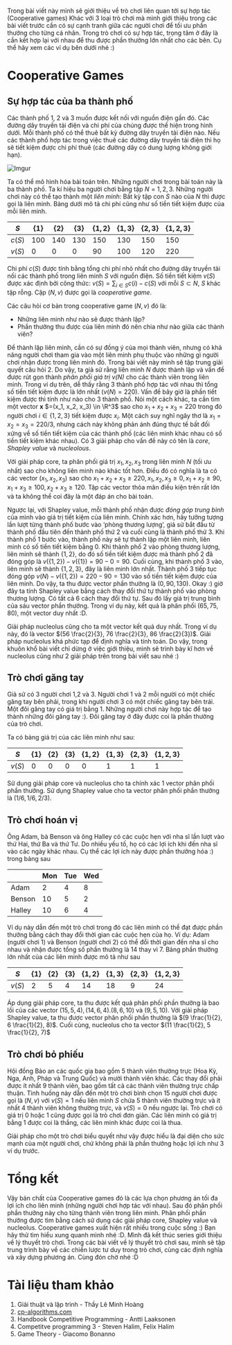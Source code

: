 Trong bài viết này mình sẽ giới thiệu về trò chơi liên quan tới sự hợp tác (Cooperative games) Khác với 3 loại trò chơi mà mình giới thiệu trong các bài viết trước cần có sự cạnh tranh giữa các người chơi để tối ưu phần thưởng cho từng cá nhân. Trong trò chơi có sự hợp tác, trọng tâm ở đây là cần kết hợp lại với nhau để thu được phần thưởng lớn nhất cho các bên. Cụ thể hãy xem các ví dụ bên dưới nhé :)

# Cooperative Games

## Sự hợp tác của ba thành phố

Các thành phố 1, 2 và 3 muốn được kết nối với nguồn điện gần đó. Các đường dây truyền tải điện và chi phí của chúng được thể hiện trong hình dưới. Mỗi thành phố có thể thuê bất kỳ đường dây truyền tải điện nào. Nếu các thành phố hợp tác trong việc thuê các đường dây truyền tải điện thì họ sẽ tiết kiệm được chi phí thuê (các đường dây có dung lượng không giới hạn).

![Imgur](https://imgur.com/V5t3ZcN.png)

Ta có thể mô hình hóa bài toán trên. Những người chơi trong bài toán này là ba thành phố. Ta kí hiệu ba người chơi bằng tập $N = {1,2,3}$. Những người chơi này có thể tạo thành một _liên minh_: Bất kỳ tập con $S$ nào của $N$ thì được gọi là liên minh. Bảng dưới mô tả chi phí cũng như số tiền tiết kiệm được của mỗi liên minh.

| $S$    | $\{1\}$ | $\{2\}$ | $\{3\}$ | $\{1,2\}$ | $\{1,3\}$ | $\{2,3\}$ | $\{1,2,3\}$ |
| ------ | ------- | ------- | ------- | --------- | --------- | --------- | ----------- |
| $c(S)$ | 100     | 140     | 130     | 150       | 130       | 150       | 150         |
| $v(S)$ | 0       | 0       | 0       | 90        | 100       | 120       | 220         |

Chi phí $c(S)$ được tính bằng tổng chi phí nhỏ nhất cho đường dây truyền tải nối các thành phố trong liên minh $S$ với nguồn điện. Số tiền tiết kiệm $v(S)$ được xác định bởi công thức: $v(S) = \sum_{i \in S}c({i})-c(S)$ với mỗi $S \subset N$, $S$ khác tập rỗng. Cặp $(N, v)$ được gọi là _cooperative game_.

Các câu hỏi cơ bản trong cooperative game $(N,v)$ đó là:

- Những liên minh như nào sẽ được thành lập?
- Phần thưởng thu được của liên minh đó nên chia như nào giữa các thành viên?

Để thành lập liên minh, cần có sự đồng ý của mọi thành viên, nhưng có khả năng người chơi tham gia vào một liên minh phụ thuộc vào những gì người chơi nhận được trong liên minh đó. Trong bài viết này mình sẽ tập trung giải quyết câu hỏi 2. Do vậy, ta giả sử rằng liên minh $N$ được thành lập và vấn đề được rút gọn thành _phân phối giá trị $v(N)$_ cho các thành viên trong liên minh. Trong ví dụ trên, dễ thấy rằng 3 thành phố hợp tác với nhau thì tổng số tiền tiết kiệm được là lớn nhất ($v(N) = 220$). Vấn đề bây giờ là phần tiết kiệm được thì tính như nào cho 3 thành phố. Nói một cách khác, ta cần tìm một vector **x** $=(x_1, x_2, x_3) \in \R^3$ sao cho $x_1 + x_2 + x_3 = 220$ trong đó người chơi $i \in \{1,2,3\}$ tiết kiệm được $x_i$. Một cách suy nghĩ ngây thơ là $x_1 = x_2 = x_3 = 220/3$, nhưng cách này không phản ánh đúng thực tế bất đối xứng về số tiền tiết kiệm của các thành phố (các liên minh khác nhau có số tiền tiết kiệm khác nhau). Có 3 giải pháp cho vấn đề này có tên là _core_, _Shapley value_ và _nucleolous_.

Với giải pháp core, ta phân phối giá trị $x_1, x_2, x_3$ trong liên minh $N$ (tối ưu nhất) sao cho không liên minh nào khác tốt hơn. Điều đó có nghĩa là ta có các vector $(x_1,x_2,x_3)$ sao cho $x_1+x_2+x_3 \ge 220, x_1,x_2,x_3 \ge 0, x_1+x_2 \ge 90, x_1+x_3 \ge 100, x_2+x_3 \ge 120$. Tập các vector thỏa mãn điều kiện trên rất lớn và ta không thể coi đây là một đáp án cho bài toán.

Ngược lại, với Shapley value, mỗi thành phố nhận được _đóng góp trung bình_ của mình vào giá trị tiết kiệm của liên minh. Chính xác hơn, hãy tưởng tượng lần lượt từng thành phố bước vào ‘phòng thương lượng’, giả sử bắt đầu từ thành phố đầu tiên đến thành phố thứ 2 và cuối cùng là thành phố thứ 3. Khi thành phố 1 bước vào, thành phố này sẽ tự thành lập một liên minh, liên minh có số tiền tiết kiệm bằng 0. Khi thành phố 2 vào phòng thương lượng, liên minh sẽ thành $\{1,2\}$, do đó số tiền tiết kiệm được mà thành phố 2 đã đóng góp là $v(\{1,2\}) - v(\{1\}) = 90-0=90$. Cuối cùng, khi thành phố 3 vào, liên minh sẽ thành $\{1,2,3\}$, đây là liên minh lớn nhất. Thành phố 3 tiếp tục đóng góp $v(N) - v(\{1,2\}) = 220 - 90 = 130$ vào số tiền tiết kiệm được của liên minh. Do vậy, ta thu được vector phần thưởng là $(0, 90, 130)$. Okay :) giờ đây ta tính Shapley value bằng cách thay đổi thứ tự thành phố vào phòng thương lượng. Có tất cả 6 cách thay đổi thứ tự. Sau đó lấy giá trị trung bình của sáu vector phần thưởng. Trong ví dụ này, kết quả là phân phối $(65, 75, 80)$, một vector duy nhất :D.

Giải pháp nucleolus cũng cho ta một vector kết quả duy nhất. Trong ví dụ này, đó là vector $(56 \frac{2}{3}, 76 \frac{2}{3}, 86 \frac{2}{3})$. Giải pháp nucleolus khá phức tạp để định nghĩa và tính toán. Do vậy, trong khuôn khổ bài viết chỉ dừng ở việc giới thiệu, mình sẽ trình bày kĩ hơn về nucleolus cũng như 2 giải pháp trên trong bài viết sau nhé :)

## Trò chơi găng tay

Giả sử có 3 người chơi 1,2 và 3. Người chơi 1 và 2 mỗi người có một chiếc găng tay bên phải, trong khi người chơi 3 có một chiếc găng tay bên trái. Một đôi găng tay có giá trị bằng 1. Những người chơi này hợp tác để tạo thành những đôi găng tay :). Đôi găng tay ở đây được coi là phần thưởng của trò chơi.

Ta có bảng giá trị của các liên minh như sau:

| $S$    | $\{1\}$ | $\{2\}$ | $\{3\}$ | $\{1,2\}$ | $\{1,3\}$ | $\{2,3\}$ | $\{1,2,3\}$ |
| ------ | ------- | ------- | ------- | --------- | --------- | --------- | ----------- |
| $v(S)$ | 0       | 0       | 0       | 0         | 1         | 1         | 1           |

Sử dụng giải pháp core và nucleolus cho ta chính xác 1 vector phân phối phần thưởng. Sử dụng Shapley value cho ta vector phân phối phần thưởng là $(1/6,1/6,2/3)$.

## Trò chơi hoán vị

Ông Adam, bà Benson và ông Halley có các cuộc hẹn với nha sĩ lần lượt vào thứ Hai, thứ Ba và thứ Tư. Do nhiều yếu tố, họ có các lợi ích khi đến nha sĩ vào các ngày khác nhau. Cụ thể các lợi ích này được phần thưởng hóa :) trong bảng sau

|        | Mon | Tue | Wed |
| ------ | --- | --- | --- |
| Adam   | 2   | 4   | 8   |
| Benson | 10  | 5   | 2   |
| Halley | 10  | 6   | 4   |

Ví dụ này dẫn đến một trò chơi trong đó các liên minh có thể đạt được phần thưởng bằng cách thay đổi thời gian các cuộc hẹn của họ. Ví dụ: Adam (người chơi 1) và Benson (người chơi 2) có thể đổi thời gian đến nha sĩ cho nhau và nhận được tổng số phần thưởng là 14 thay vì 7. Bảng phần thưởng lớn nhất của các liên minh được mô tả như sau

| $S$    | $\{1\}$ | $\{2\}$ | $\{3\}$ | $\{1,2\}$ | $\{1,3\}$ | $\{2,3\}$ | $\{1,2,3\}$ |
| ------ | ------- | ------- | ------- | --------- | --------- | --------- | ----------- |
| $v(S)$ | 2       | 5       | 4       | 14        | 18        | 9         | 24          |

Áp dụng giải pháp core, ta thu được kết quả phân phối phần thưởng là bao lồi của các vector $(15,5,4), (14,6,4). (8,6,10)$ và $(9,5,10)$. Với giải pháp Shapley value, ta thu được vector phân phối phần thưởng là $(9 \frac{1}{2}, 6 \frac{1}{2}, 8)$. Cuối cùng, nucleolus cho ta vector $(11 \frac{1}{2}, 5 \frac{1}{2}, 7)$

## Trò chơi bỏ phiếu

Hội đồng Bảo an các quốc gia bao gồm 5 thành viên thường trực (Hoa Kỳ, Nga, Anh, Pháp và Trung Quốc) và mười thành viên khác. Các thay đổi phải được ít nhất 9 thành viên, bao gồm tất cả các thành viên thường trực chấp thuận. Tình huống này dẫn đến một trò chơi bình chọn 15 người chơi được gọi là $(N,v)$ với $v(S) = 1$ nếu liên minh $S$ chứa 5 thành viên thường trực và ít nhất 4 thành viên không thường trực, và $v(S) = 0$ nếu ngược lại. Trò chơi có giá trị 0 hoặc 1 cũng được gọi là trò chơi đơn giản. Các liên minh có giá trị bằng 1 được coi là thắng, các liên minh khác được coi là thua.

Giải pháp cho một trò chơi biểu quyết như vậy được hiểu là đại diện cho sức mạnh của một người chơi, chứ không phải là phần thưởng hoặc lợi ích như 3 ví dụ trước.

# Tổng kết

Vậy bản chất của Cooperative games đó là các lựa chọn phương án tối đa lợi ích cho liên minh (những người chơi hợp tác với nhau). Sau đó phân phối phần thưởng này cho từng thành viên trong liên minh. Phân phối phần thưởng được tìm bằng cách sử dụng các giải pháp core, Shapley value và nucleolus. Cooperative games xuất hiện rất nhiều trong cuộc sống :) Bạn hãy thử tìm hiểu xung quanh mình nhé :D. Mình đã kết thúc series giới thiệu về lý thuyết trò chơi. Trong các bài viết về lý thuyết trò chơi sau, mình sẽ tập trung trình bày về các chiến lược tư duy trong trò chơi, cùng các định nghĩa và xây dựng phương án. Cùng đón chờ nhé :D

# Tài liệu tham khảo

1. Giải thuật và lập trình - Thầy Lê Minh Hoàng
2. [cp-algorithms.com](https://cp-algorithms.com/)
3. Handbook Competitive Programming - Antti Laaksonen
4. Competitve programming 3 - Steven Halim, Felix Halim
5. Game Theory - Giacomo Bonanno